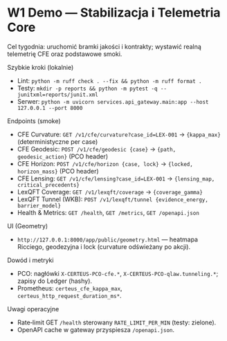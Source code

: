 # W1 Demo — Stabilizacja i Telemetria Core

Cel tygodnia: uruchomić bramki jakości i kontrakty; wystawić realną telemetrię CFE oraz podstawowe smoki.

Szybkie kroki (lokalnie)
- Lint: `python -m ruff check . --fix && python -m ruff format .`
- Testy: `mkdir -p reports && python -m pytest -q --junitxml=reports/junit.xml`
- Serwer: `python -m uvicorn services.api_gateway.main:app --host 127.0.0.1 --port 8000`

Endpoints (smoke)
- CFE Curvature: `GET /v1/cfe/curvature?case_id=LEX-001` → `{kappa_max}` (deterministyczne per case)
- CFE Geodesic: `POST /v1/cfe/geodesic {case}` → `{path, geodesic_action}` (PCO header)
- CFE Horizon: `POST /v1/cfe/horizon {case, lock}` → `{locked, horizon_mass}` (PCO header)
- CFE Lensing: `GET /v1/cfe/lensing?case_id=LEX-001` → `{lensing_map, critical_precedents}`
- LexQFT Coverage: `GET /v1/lexqft/coverage` → `{coverage_gamma}`
- LexQFT Tunnel (WKB): `POST /v1/lexqft/tunnel {evidence_energy, barrier_model}`
- Health & Metrics: `GET /health`, `GET /metrics`, `GET /openapi.json`

UI (Geometry)
- `http://127.0.0.1:8000/app/public/geometry.html` — heatmapa Ricciego, geodezyjna i lock (curvature odświeżany po akcji).

Dowód i metryki
- PCO: nagłówki `X-CERTEUS-PCO-cfe.*`, `X-CERTEUS-PCO-qlaw.tunneling.*`; zapisy do Ledger (hashy).
- Prometheus: `certeus_cfe_kappa_max`, `certeus_http_request_duration_ms*`.

Uwagi operacyjne
- Rate‑limit GET `/health` sterowany `RATE_LIMIT_PER_MIN` (testy: zielone).
- OpenAPI cache w gateway przyspiesza `/openapi.json`.

